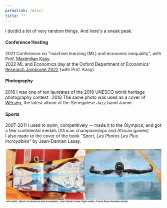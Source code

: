 ```yaml
---
permalink: /misc/
title: ""
---
```


I do/did a lot of very random things. And here's a sneak peak: 

#### Conference Hosting
2021 Conference on "machine learning (ML) and economic inequality", with Prof. [Maximilian Kasy](https://maxkasy.github.io/home/).  
2022 ML and Economics day at the Oxford Department of Economics' [Research Jamboree 2022](https://www.economics.ox.ac.uk/research-jamboree-2022) (with Prof. Kasy).  

#### Photography 
2018 I was one of ten laureates of the 2018 UNESCO world heritage photography contest . 
2018 The same photo was used as a cover of [Wërsëg](https://www.musikbi.com/set/839-werseg), the latest album of the Senegalese Jazz band Jamm  

#### Sports
2007-2011 I used to swim, competitively -- made it to the Olympics, and got a few continental medals (African championships and African games)  
I also made to the cover of the book _"Sport, Les Photos Les Plus Incroyables"_ by Jean-Damien Lesay.  

<img src="/images/sportphotosincroyables.png"> 